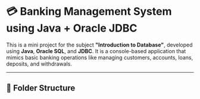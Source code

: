 # 💳 Banking Management System using Java + Oracle JDBC

This is a mini project for the subject **"Introduction to Database"**, developed using **Java**, **Oracle SQL**, and **JDBC**. It is a console-based application that mimics basic banking operations like managing customers, accounts, loans, deposits, and withdrawals.

---

## 📂 Folder Structure

